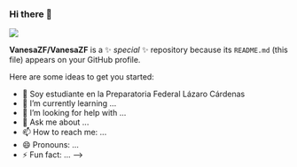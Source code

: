 ### Hi there 👋

![](https://user-images.githubusercontent.com/99762201/154407150-2d28c442-d28b-48b4-917f-b9c0fd20fe75.png)

**VanesaZF/VanesaZF** is a ✨ _special_ ✨ repository because its `README.md` (this file) appears on your GitHub profile.

Here are some ideas to get you started:

- 🔭 Soy estudiante en la Preparatoria Federal Lázaro Cárdenas
- 🌱 I’m currently learning ...
- 🤔 I’m looking for help with ...
- 💬 Ask me about ...
- 📫 How to reach me: ...
- 😄 Pronouns: ...
- ⚡ Fun fact: ...
-->
